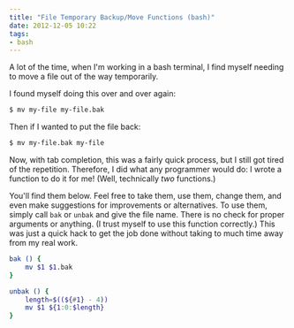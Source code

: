 ```yaml
---
title: "File Temporary Backup/Move Functions (bash)"
date: 2012-12-05 10:22
tags: 
- bash
---
```

A lot of the time, when I'm working in a bash terminal, I find myself needing to move a file out of the way temporarily.
<!--more-->
I found myself doing this over and over again:

```bash
$ mv my-file my-file.bak
```

Then if I wanted to put the file back:

```bash
$ mv my-file.bak my-file
```

Now, with tab completion, this was a fairly quick process, but I still got tired of the repetition. Therefore, I did what any programmer would do: I wrote a function to do it for me! (Well, technically *two* functions.) 

You'll find them below. Feel free to take them, use them, change them, and even make suggestions for improvements or alternatives.  To use them, simply call `bak` or `unbak` and give the file name. There is no check for proper arguments or anything. (I trust myself to use this function correctly.) This was just a quick hack to get the job done without taking to much time away from my real work.

```bash
bak () {
    mv $1 $1.bak
}

unbak () {
    length=$((${#1} - 4))
    mv $1 ${1:0:$length}
}
```
